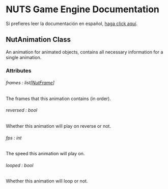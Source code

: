 # NUTS Game Engine Documentation

Si prefieres leer la documentación en español, [haga click aquí](/DOCUMENTATION_Ñ/INDEX.md).

## NutAnimation Class

An animation for animated objects, contains all necessary information for a single animation.

### Attributes

###### frames : list[[NutFrame](/DOCUMENTATION/FILES/NUTFRAME.md)]

The frames that this animation contains (in order).

###### reversed : bool

Whether this animation will play on reverse or not.

###### fps : int

The speed this animation will play on.

###### looped : bool

Whether this animation will loop or not.
